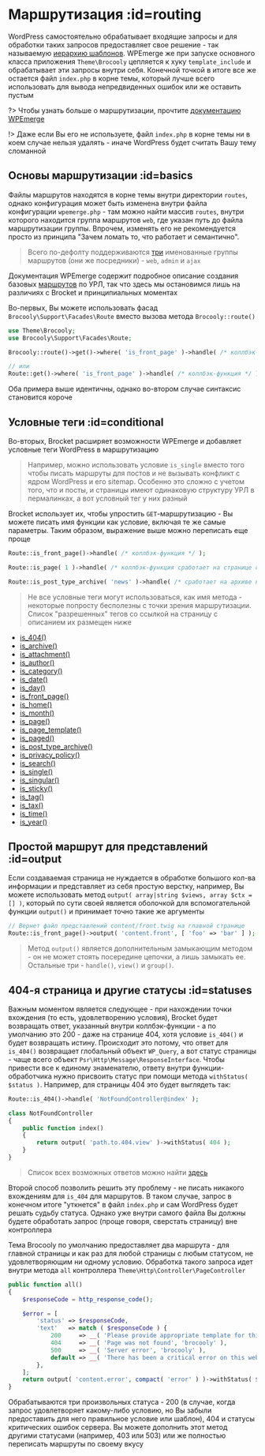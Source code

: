# Маршрутизация :id=routing

WordPress самостоятельно обрабатывает входящие запросы и для обработки таких запросов предоставляет свое решение - так называемую [иерархию шаблонов](https://developer.wordpress.org/themes/basics/template-hierarchy/). WPEmerge же при запуске основного класса приложения `Theme\Brocooly` цепляется к хуку `template_include` и обрабатывает эти запросы внутри себя. Конечной точкой в итоге все же остается файл `index.php` в корне темы, который лучше всего использовать для вывода непредвиденных ошибок или же оставить пустым

?> Чтобы узнать больше о маршрутизации, прочтите [документацию WPEmerge](https://docs.wpemerge.com/#/framework/routing/request-lifecycle)

!> Даже если Вы его не используете, файл `index.php` в корне темы ни в коем случае нельзя удалять - иначе WordPress будет считать Вашу тему сломанной

## Основы маршрутизации :id=basics

Файлы маршрутов находятся в корне темы внутри директории `routes`, однако конфигурация может быть изменена внутри файла конфигурации `wpemerge.php` - там можно найти массив `routes`, внутри которого находится группа маршрутов `web`, где указан путь до файла маршрутизации группы. Впрочем, изменять его не рекомендуется просто из принципа "Зачем ломать то, что работает и семантично".

> Всего по-дефолту поддерживаются [три](https://docs.wpemerge.com/#/framework/routing/defining-routes?id=defining-routes) именованные группы маршрутов (они же посредники) - `web`, `admin` и `ajax`

Документация WPEmerge содержит подробное описание создания базовых [маршрутов](https://docs.wpemerge.com/#/framework/routing/request-lifecycle) по УРЛ, так что здесь мы остановимся лишь на различиях c Brocket и принципиальных моментах

Во-первых, Вы можете использовать фасад `Brocooly\Support\Facades\Route` вместо вызова метода `Brocooly::route()`

```php
use Theme\Brocooly;
use Brocooly\Support\Facades\Route;

Brocooly::route()->get()->where( 'is_front_page' )->handle( /* коллбэк-функция */ );

// или
Route::get()->where( 'is_front_page' )->handle( /* коллбэк-функция */ );
```

Оба примера выше идентичны, однако во-втором случае синтаксис становится короче

## Условные теги :id=conditional

Во-вторых, Brocket расширяет возможности WPEmerge и добавляет условные теги WordPress в маршрутизацию

> Например, можно использовать условие `is_single` вместо того чтобы писать маршруты для постов и не вызывать конфликт с ядром WordPress и его sitemap. Особенно это сложно с учетом того, что и посты, и страницы имеют одинаковую структуру УРЛ в пермалинках, а вот условный тег у них разный

Brocket использует их, чтобы упростить `GET`-маршрутизацию - Вы можете писать имя функции как условие, включая те же самые параметры. Таким образом, выражение выше можно переписать еще проще

```php
Route::is_front_page()->handle( /* коллбэк-функция */ );

Route::is_page( 1 )->handle( /* коллбэк-функция сработает на странице с id=1 */ );

Route::is_post_type_archive( 'news' )->handle( /* сработает на архиве кастомного пост тайпа `news` */ );
```

> Не все условные теги могут использоваться, как имя метода - некоторые попросту бесполезны с точки зрения маршрутизации. Список "разрешенных" тегов со ссылкой на страницу с описанием их размещен ниже

- [is_404()](https://developer.wordpress.org/reference/functions/is_404/)
- [is_archive()](https://developer.wordpress.org/reference/functions/is_archive/)
- [is_attachment()](https://developer.wordpress.org/reference/functions/is_attachment/)
- [is_author()](https://developer.wordpress.org/reference/functions/is_author/)
- [is_category()](https://developer.wordpress.org/reference/functions/is_category/)
- [is_date()](https://developer.wordpress.org/reference/functions/is_date/)
- [is_day()](https://developer.wordpress.org/reference/functions/is_day/)
- [is_front_page()](https://developer.wordpress.org/reference/functions/is_front_page/)
- [is_home()](https://developer.wordpress.org/reference/functions/is_home/)
- [is_month()](https://developer.wordpress.org/reference/functions/is_month/)
- [is_page()](https://developer.wordpress.org/reference/functions/is_page/)
- [is_page_template()](https://developer.wordpress.org/reference/functions/is_page_template/)
- [is_paged()](https://developer.wordpress.org/reference/functions/is_paged/)
- [is_post_type_archive()](https://developer.wordpress.org/reference/functions/is_post_type_archive/)
- [is_privacy_policy()](https://developer.wordpress.org/reference/functions/is_privacy_policy/)
- [is_search()](https://developer.wordpress.org/reference/functions/is_search/)
- [is_single()](https://developer.wordpress.org/reference/functions/is_single/)
- [is_singular()](https://developer.wordpress.org/reference/functions/is_singular/)
- [is_sticky()](https://developer.wordpress.org/reference/functions/is_sticky/)
- [is_tag()](https://developer.wordpress.org/reference/functions/is_tag/)
- [is_tax()](https://developer.wordpress.org/reference/functions/is_tax/)
- [is_time()](https://developer.wordpress.org/reference/functions/is_time/)
- [is_year()](https://developer.wordpress.org/reference/functions/is_year/)

## Простой маршрут для представлений :id=output

Если создаваемая страница не нуждается в обработке большого кол-ва информации и представляет из себя простую верстку, например, Вы можете использовать метод `output( array|string $views, array $ctx = [] )`, который по сути своей является оболочкой для вспомогательной функции `output()` и принимает точно такие же аргументы

```php
// Вернет файл представлений content/front.twig на главной странице
Route::is_front_page()->output( 'content.front', [ 'foo' => 'bar' ] );
```

> Метод `output()` является дополнительным замыкающим методом - он не может стоять посередине цепочки, а лишь замыкать ее. Остальные три - `handle()`, `view()` и `group()`.

## 404-я страница и другие статусы :id=statuses

Важным моментом является следующее - при нахождении точки вхождения (то есть, удовлетворению условия), Brocket будет возвращать ответ, указанный внутри коллбэк-функции - а по умолчанию это 200 - даже на странице 404, хотя условие `is_404()` и будет возвращать истину. Происходит это потому, что ответ для `is_404()` возвращает глобальный объект `WP_Query`, а вот статус страницы - чаще всего объект `Psr\Http\Message\ResponseInterface`. Чтобы привести все к единому знаменателю, ответу внутри функции-обработчика нужно присвоить статус при помощи метода `withStatus( $status )`. Например, для страницы 404 это будет выглядеть так:

```php
Route::is_404()->handle( 'NotFoundController@index' );

class NotFoundController
{
    public function index()
    {
        return output( 'path.to.404.view' )->withStatus( 404 );
    }
}
```

> Список всех возможных ответов можно найти [здесь](https://docs.wpemerge.com/#/framework/routing/controllers?id=response-objects) 

Второй способ позволить решить эту проблему - не писать никакого вхождениям для `is_404` для маршрутов. В таком случае, запрос в конечном итоге "уткнется" в файл `index.php` и сам WordPress будет решать судьбу статуса. Однако уже внутри самого файла Вы должны будете обработать запрос (проще говоря, сверстать страницу) вне контроллера

Тема Brocooly по умолчанию предоставляет два маршрута - для главной страницы и как раз для любой страницы с любым статусом, не удовлетворяющим ни одному условию. Обработка такого запроса идет внутри метода `all` контроллера `Theme\Http\Controller\PageController`

```php
public function all()
{
    $responseCode = http_response_code();

    $error = [
        'status' => $responseCode,
        'text'   => match ( $responseCode ) {
            200     => __( 'Please provide appropriate template for this request', 'brocooly' ),
            404     => __( 'Page was not found', 'brocooly' ),
            500     => __( 'Server error', 'brocooly' ),
            default => __( 'There has been a critical error on this website', 'brocooly' ),
        },
    ];
    return output( 'content.error', compact( 'error' ) )->withStatus( $responseCode );
}
```

 Обрабатываются три произвольных статуса - 200 (в случае, когда запрос удовлетворяет какому-либо условию, но Вы забыли предоставить для него правильное условие или шаблон), 404 и статусы критических ошибок сервера. Вы можете дополнить этот метод другими статусами (например, 403 или 503) или же полностью переписать маршруты по своему вкусу 